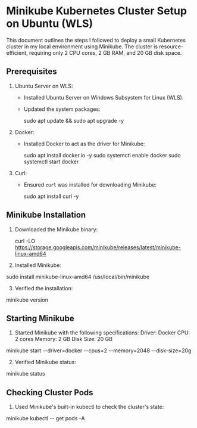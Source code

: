 
# Minikube Kubernetes Cluster Setup on Ubuntu (WLS)

This document outlines the steps I followed to deploy a small Kubernetes cluster in my local environment using Minikube. The cluster is resource-efficient, requiring only 2 CPU cores, 2 GB RAM, and 20 GB disk space.

## Prerequisites

1. Ubuntu Server on WLS:
   - Installed Ubuntu Server on Windows Subsystem for Linux (WLS).
   - Updated the system packages:
    
     sudo apt update && sudo apt upgrade -y

2. Docker:
   - Installed Docker to act as the driver for Minikube:

     sudo apt install docker.io -y
     sudo systemctl enable docker
     sudo systemctl start docker

3. Curl:
   - Ensured `curl` was installed for downloading Minikube:
   
     sudo apt install curl -y

## Minikube Installation

1. Downloaded the Minikube binary:

   curl -LO https://storage.googleapis.com/minikube/releases/latest/minikube-linux-amd64
   
2. Installed Minikube:

sudo install minikube-linux-amd64 /usr/local/bin/minikube

3. Verified the installation:

minikube version

## Starting Minikube

1. Started Minikube with the following specifications: Driver: Docker CPU: 2 cores Memory: 2 GB Disk Size: 20 GB

minikube start --driver=docker --cpus=2 --memory=2048 --disk-size=20g

2. Verified Minikube status:

minikube status

## Checking Cluster Pods

1. Used Minikube's built-in kubectl to check the cluster's state:

minikube kubectl -- get pods -A

